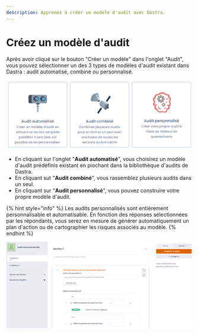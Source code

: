 ```yaml
---
description: Apprenez à créer un modèle d'audit avec Dastra.
---
```


# Créez un modèle d'audit

Après avoir cliqué sur le bouton "Créer un modèle" dans l'onglet "Audit", vous pouvez sélectionner un des 3 types de modèles d'audit existant dans Dastra : audit automatisé, combiné ou personnalisé.

![](../../.gitbook/assets/image%20%28170%29.png)

* En cliquant sur l'onglet "**Audit automatisé**", vous choisirez un modèle d'audit prédéfinis existant en piochant dans la bibliothèque d'audits de Dastra.
* En cliquant sut "**Audit combiné**", vous rassemblez plusieurs audits dans un seul.
* En cliquant sur "**Audit personnalisé**", vous pouvez construire votre propre modèle d'audit.

{% hint style="info" %}
Les audits personnalisés sont entièrement personnalisable et automatisable. En fonction des réponses sélectionnées par les répondants, vous serez en mesure de générer automatiquement un plan d'action ou de cartographier les risques associés au modèle. 
{% endhint %}

![Exemple de mod&#xE8;le d&apos;audit personnalisable.](../../.gitbook/assets/image%20%2811%29.png)



